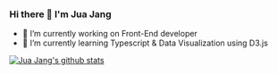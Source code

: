 ### Hi there 👋 I'm Jua Jang

- 🔭 I’m currently working on Front-End developer
- 🌱 I’m currently learning Typescript & Data Visualization using D3.js

[![Jua Jang's github stats](https://github-readme-stats.vercel.app/api?username=juajang)](https://github.com/anuraghazra/github-readme-stats)
